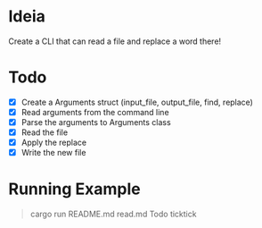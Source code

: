 # Ideia

Create a CLI that can read a file and replace a word there!


# Todo

- [x] Create a Arguments struct (input_file, output_file, find, replace)
- [x] Read arguments from the command line
- [x] Parse the arguments to Arguments class
- [x] Read the file
- [x] Apply the replace
- [x] Write the new file

# Running Example

> cargo run README.md read.md Todo ticktick